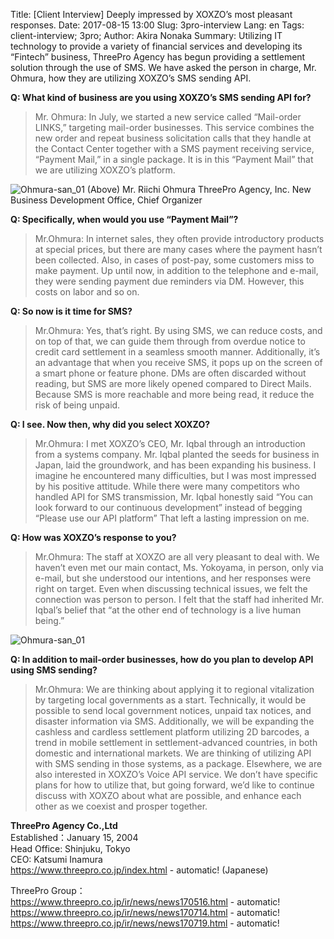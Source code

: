 Title: [Client Interview] Deeply impressed by XOXZO’s most pleasant responses.
Date: 2017-08-15 13:00
Slug: 3pro-interview
Lang: en
Tags: client-interview; 3pro; 
Author: Akira Nonaka
Summary: Utilizing IT technology to provide a variety of financial services and developing its “Fintech” business, ThreePro Agency has begun providing a settlement solution through the use of SMS. We have asked the person in charge, Mr. Ohmura, how they are utilizing XOXZO’s SMS sending API.



__Q: What kind of business are you using XOXZO’s SMS sending API for?__

>Mr. Ohmura:
>In July, we started a new service called “Mail-order LINKS,” targeting mail-order businesses.  This service combines the new order and repeat business solicitation calls that they handle at the Contact Center together with a SMS payment receiving service, “Payment Mail,” in a single package. It is in this “Payment Mail” that we are utilizing XOXZO’s platform.

![Ohmura-san_01](/images/3proMrOmura01.jpg)
(Above) Mr. Riichi Ohmura
ThreePro Agency, Inc.
New Business Development Office, Chief Organizer

__Q: Specifically, when would you use “Payment Mail”?__

>Mr.Ohmura:
>In internet sales, they often provide introductory products at special prices, but there are many cases where the payment hasn’t been collected.  Also, in cases of post-pay, some customers miss to make payment. Up until now, in addition to the telephone and e-mail, they were sending payment due reminders via DM. However, this costs on labor and so on.

__Q: So now is it time for SMS?__

>Mr.Ohmura:
>Yes, that’s right. By using SMS, we can reduce costs, and on top of that, we can guide them through from overdue notice to credit card settlement in a seamless smooth manner.  Additionally, it’s an advantage that when you receive SMS, it pops up on the screen of a smart phone or feature phone.  DMs are often discarded without reading, but SMS are more likely opened compared to Direct Mails. Because SMS is more reachable and more being read, it reduce the risk of being unpaid.


__Q: I see. Now then, why did you select XOXZO?__

>Mr.Ohmura:
>I met XOXZO’s CEO, Mr. Iqbal through an introduction from a systems company. Mr. Iqbal planted the seeds for business in Japan, laid the groundwork, and has been expanding his business. I imagine he encountered many difficulties, but I was most impressed by his positive attitude. While there were many competitors who handled API for SMS transmission, Mr. Iqbal honestly said “You can look forward to our continuous development” instead of begging “Please use our API platform” That left a lasting impression on me.

__Q: How was XOXZO’s response to you?__

>Mr.Ohmura:
>The staff at XOXZO are all very pleasant to deal with. We haven’t even met our main contact, Ms. Yokoyama, in person, only via e-mail, but she understood our intentions, and her responses were right on target. Even when discussing technical issues, we felt the connection was person to person. I felt that the staff had inherited Mr. Iqbal’s belief that “at the other end of technology is a live human being.”

![Ohmura-san_01](/images/3proMrOmura02.jpg)

__Q: In addition to mail-order businesses, how do you plan to develop API using SMS sending?__

>Mr.Ohmura:
>We are thinking about applying it to regional vitalization by targeting local governments as a start. Technically, it would be possible to send local government notices, unpaid tax notices, and disaster information via SMS. Additionally, we will be expanding the cashless and cardless settlement platform utilizing 2D barcodes, a trend in mobile settlement in settlement-advanced countries, in both domestic and international markets. We are thinking of utilizing API with SMS sending in those systems, as a package. Elsewhere, we are also interested in XOXZO’s Voice API service. We don’t have specific plans for how to utilize that, but going forward, we’d like to continue discuss with XOXZO about what are possible, and enhance each other as we coexist and prosper together.


__ThreePro Agency Co.,Ltd__ <br>
Established：January 15, 2004<br>
Head Office: Shinjuku, Tokyo<br>
CEO: Katsumi Inamura<br>
https://www.threepro.co.jp/index.html - automatic! (Japanese)


ThreePro Group：<br>
https://www.threepro.co.jp/ir/news/news170516.html - automatic! <br>
https://www.threepro.co.jp/ir/news/news170714.html - automatic! <br>
https://www.threepro.co.jp/ir/news/news170719.html - automatic! <br>



